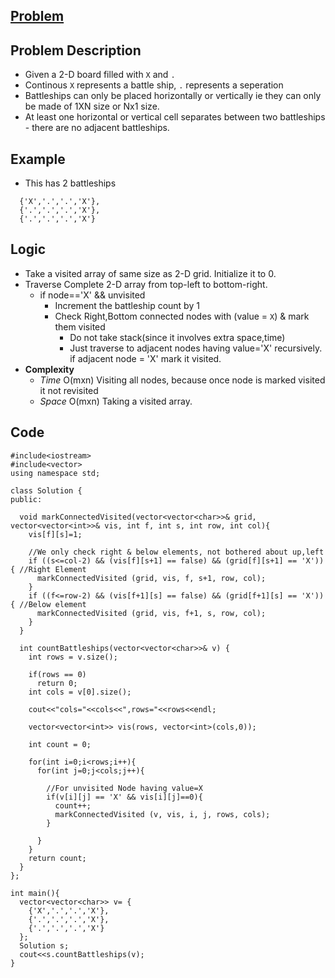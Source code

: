 ## [Problem](https://leetcode.com/problems/battleships-in-a-board/)

## Problem Description
- Given a 2-D board filled with `X` and `.`
- Continous `X` represents a battle ship, `.` represents a seperation
- Battleships can only be placed horizontally or vertically ie they can only be made of 1XN size or Nx1 size.
- At least one horizontal or vertical cell separates between two battleships - there are no adjacent battleships.
## Example
- This has 2 battleships
```
  {'X','.','.','X'},
  {'.','.','.','X'},
  {'.','.','.','X'}
```

## Logic
- Take a visited array of same size as 2-D grid. Initialize it to 0.
- Traverse Complete 2-D array from top-left to bottom-right.
  - if node=='X' && unvisited
    - Increment the battleship count by 1
    - Check Right,Bottom connected nodes with (value = `X`) & mark them visited
      - Do not take stack(since it involves extra space,time)
      - Just traverse to adjacent nodes having value='X' recursively. if adjacent node = 'X' mark it visited.
- **Complexity**
  - *Time* O(mxn) Visiting all nodes, because once node is marked visited it not revisited
  - *Space* O(mxn) Taking a visited array.    
   
## Code   
```
#include<iostream>
#include<vector>
using namespace std;

class Solution {
public:

  void markConnectedVisited(vector<vector<char>>& grid, vector<vector<int>>& vis, int f, int s, int row, int col){
    vis[f][s]=1;
    
    //We only check right & below elements, not bothered about up,left
    if ((s<=col-2) && (vis[f][s+1] == false) && (grid[f][s+1] == 'X')){ //Right Element
      markConnectedVisited (grid, vis, f, s+1, row, col);
    }
    if ((f<=row-2) && (vis[f+1][s] == false) && (grid[f+1][s] == 'X')){ //Below element
      markConnectedVisited (grid, vis, f+1, s, row, col);
    }
  }
  
  int countBattleships(vector<vector<char>>& v) {
    int rows = v.size();

    if(rows == 0)
      return 0;
    int cols = v[0].size();
    
    cout<<"cols="<<cols<<",rows="<<rows<<endl;

    vector<vector<int>> vis(rows, vector<int>(cols,0));

    int count = 0;

    for(int i=0;i<rows;i++){
      for(int j=0;j<cols;j++){

        //For unvisited Node having value=X
        if(v[i][j] == 'X' && vis[i][j]==0){
          count++;
          markConnectedVisited (v, vis, i, j, rows, cols);
        }
        
      }
    }
    return count;
  }
};

int main(){
  vector<vector<char>> v= {
    {'X','.','.','X'},
    {'.','.','.','X'},
    {'.','.','.','X'}
  };
  Solution s;
  cout<<s.countBattleships(v);
}

```
